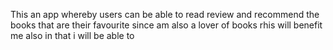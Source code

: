 This an app whereby users can be able to read review and recommend the books that are their favourite since am also a lover of books rhis will benefit me also in that i will be able to 

